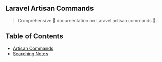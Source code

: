 ## Laravel Artisan Commands
> Comprehensive :100: documentation on Laravel artisan commands :partying_face:.

## Table of Contents
- [Artisan Commands](artisan-commands.md)
- [Searching Notes](searching-notes.md)